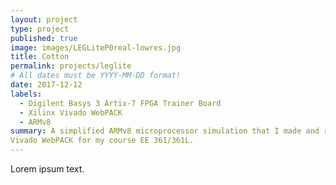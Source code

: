 ```yaml
---
layout: project
type: project
published: true
image: images/LEGLiteP0real-lowres.jpg
title: Cotton
permalink: projects/leglite
# All dates must be YYYY-MM-DD format!
date: 2017-12-12
labels:
  - Digilent Basys 3 Artix-7 FPGA Trainer Board
  - Xilinx Vivado WebPACK
  - ARMv8
summary: A simplified ARMv8 microprocessor simulation that I made and ran on a Digilent Basys 3 Artix-7 FPGA Trainer Board using Xilinx
Vivado WebPACK for my course EE 361/361L.
---
```


Lorem ipsum text.
